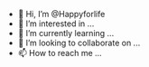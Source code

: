- 👋 Hi, I’m @Happyforlife
- 👀 I’m interested in ...
- 🌱 I’m currently learning ...
- 💞️ I’m looking to collaborate on ...
- 📫 How to reach me ...

<!---
Happyforlife/Happyforlife is a ✨ special ✨ repository because its `README.md` (this file) appears on your GitHub profile.
You can click the Preview link to take a look at your changes.
--->
